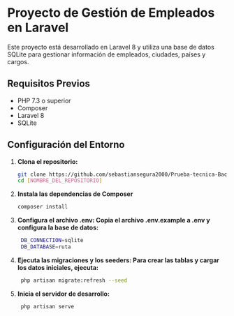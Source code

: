 # Proyecto de Gestión de Empleados en Laravel

Este proyecto está desarrollado en Laravel 8 y utiliza una base de datos SQLite para gestionar información de empleados, ciudades, países y cargos.

## Requisitos Previos

- PHP 7.3 o superior
- Composer
- Laravel 8
- SQLite

## Configuración del Entorno

1. **Clona el repositorio:**
   ```bash
   git clone https://github.com/sebastiansegura2000/Prueba-tecnica-BackEnd.git
   cd [NOMBRE_DEL_REPOSITORIO]

2. **Instala las dependencias de Composer**
   ```bash
   composer install

3. **Configura el archivo .env: Copia el archivo .env.example a .env y configura la base de datos:**
   ```bash
    DB_CONNECTION=sqlite
    DB_DATABASE=ruta

4. **Ejecuta las migraciones y los seeders: Para crear las tablas y cargar los datos iniciales, ejecuta:**
   ```bash
    php artisan migrate:refresh --seed

5. **Inicia el servidor de desarrollo:**
   ```bash
    php artisan serve



